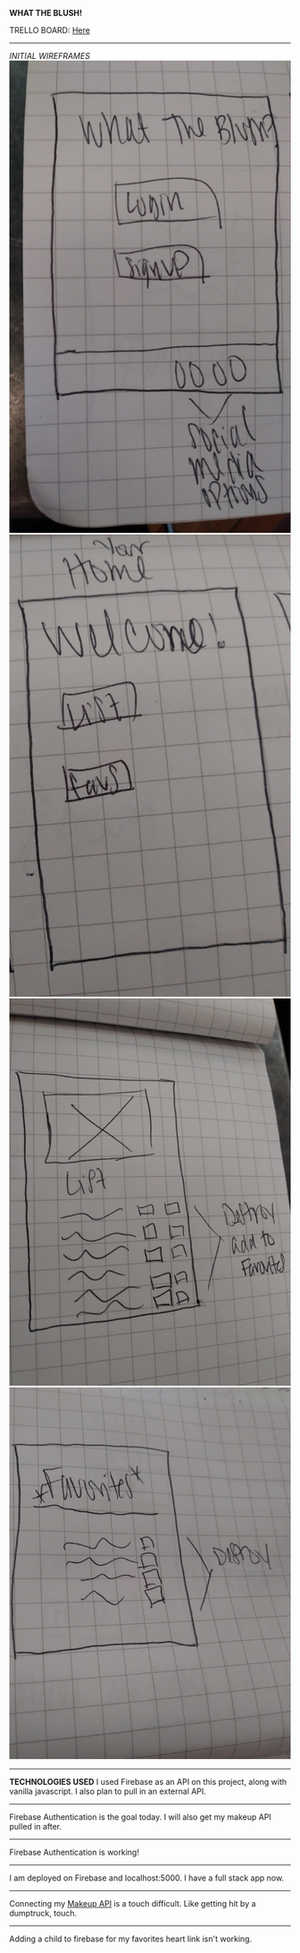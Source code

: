 **WHAT THE BLUSH!**

TRELLO BOARD: <a href="https://trello.com/b/zbAR4Cho/project-4">Here</a>

----------

*INITIAL WIREFRAMES*
<img src="/main.jpg"> <br>
<img src="/home.jpg"> <br>
<img src="/list.jpg"> <br>
<img src="/favs.jpg"> 

-------------

**TECHNOLOGIES USED** 
I used Firebase as an API on this project, along with vanilla javascript. I also plan to pull in an external API.

-----------

Firebase Authentication is the goal today. I will also get my makeup API pulled in after.

-------------

Firebase Authentication is working!

-------------

I am deployed on Firebase and localhost:5000. I have a full stack app now.

-------------

Connecting my <a href="https://makeup-api.herokuapp.com/">Makeup API</a> is a touch difficult. Like getting hit by a dumptruck, touch.

------------

Adding a child to firebase for my favorites heart link isn't working. 